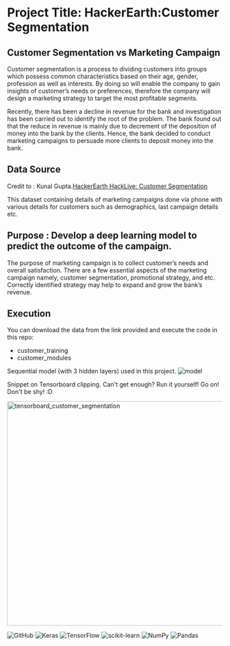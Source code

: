 # Project Title: HackerEarth:Customer Segmentation

## Customer Segmentation vs Marketing Campaign

Customer segmentation is a process to dividing customers into groups which possess common characteristics based on their age, gender, profession as well as interests. By doing so will enable the company to gain insights of customer’s needs or preferences, therefore the company will design a marketing strategy to target the most profitable segments.

Recently, there has been a decline in revenue for the bank and investigation has been carried out to identify the root of the problem. The bank found out that the reduce in revenue is mainly due to decrement of the deposition of money into the bank by the clients. Hence, the bank decided to conduct marketing campaigns to persuade more clients to deposit money into the bank.


## Data Source
Credit to : Kunal Gupta.[HackerEarth HackLive: Customer Segmentation](https://www.kaggle.com/datasets/kunalgupta2616/hackerearth-customer-segmentation-hackathon)

This dataset containing details of marketing campaigns done via phone with various details for customers such as demographics, last campaign details etc. 

## Purpose : Develop a deep learning model to predict the outcome of the campaign.
The purpose of marketing campaign is to collect customer’s needs and overall satisfaction. There are a few essential aspects of the marketing campaign namely, customer segmentation, promotional strategy, and etc. Correctly identified strategy may help to expand and grow the bank’s revenue.


## Execution
You can download the data from the link provided and execute the code in this repo:
* customer_training
* customer_modules

Sequential model (with 3 hidden layers) used in this project.
![model](https://user-images.githubusercontent.com/106498393/180406016-1afc1446-94f4-4ddf-a70d-01d8d01e03a8.png)

Snippet on Tensorboard clipping. Can't get enough? Run it yourself! Go on! Don't be shy! :D

<img width="523" alt="tensorboard_customer_segmentation" src="https://user-images.githubusercontent.com/106498393/180406360-06b99b47-4771-4875-888c-3c92c68e9b24.png">

![GitHub](https://img.shields.io/badge/github-%23121011.svg?style=for-the-badge&logo=github&logoColor=white)
![Keras](https://img.shields.io/badge/Keras-%23D00000.svg?style=for-the-badge&logo=Keras&logoColor=white)
![TensorFlow](https://img.shields.io/badge/TensorFlow-%23FF6F00.svg?style=for-the-badge&logo=TensorFlow&logoColor=white)
![scikit-learn](https://img.shields.io/badge/scikit--learn-%23F7931E.svg?style=for-the-badge&logo=scikit-learn&logoColor=white)
![NumPy](https://img.shields.io/badge/numpy-%23013243.svg?style=for-the-badge&logo=numpy&logoColor=white)
![Pandas](https://img.shields.io/badge/pandas-%23150458.svg?style=for-the-badge&logo=pandas&logoColor=white)


